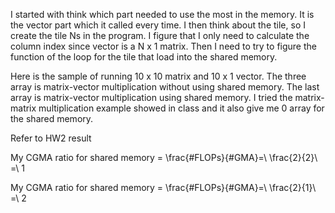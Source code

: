 I started with think which part needed to use the most in the memory. It is the vector part which it called every time. I then think about the tile, so I create the tile Ns in the program. I figure that I only need to calculate the column index since vector is a N x 1 matrix. Then I need to try to figure the function of the loop for the tile that load into the shared memory.
 
Here is the sample of running 10 x 10 matrix and 10 x 1 vector. The three array is matrix-vector multiplication without using shared memory. The last array is matrix-vector multiplication using shared memory. I tried the matrix-matrix multiplication example showed in class and it also give me 0 array for the shared memory. 

Refer to HW2 result

My CGMA ratio for shared memory = \frac{#FLOPs}{#GMA}=\ \frac{2}{2}\ =\ 1 


My CGMA ratio for shared memory = \frac{#FLOPs}{#GMA}=\ \frac{2}{1}\ =\ 2

